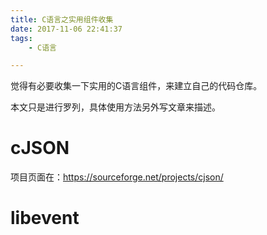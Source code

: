 ```yaml
---
title: C语言之实用组件收集
date: 2017-11-06 22:41:37
tags:
	- C语言

---
```




觉得有必要收集一下实用的C语言组件，来建立自己的代码仓库。

本文只是进行罗列，具体使用方法另外写文章来描述。



# cJSON

项目页面在：https://sourceforge.net/projects/cjson/



# libevent

